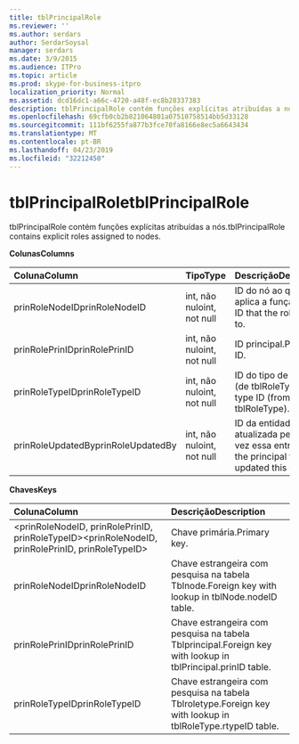 ```yaml
---
title: tblPrincipalRole
ms.reviewer: ''
ms.author: serdars
author: SerdarSoysal
manager: serdars
ms.date: 3/9/2015
ms.audience: ITPro
ms.topic: article
ms.prod: skype-for-business-itpro
localization_priority: Normal
ms.assetid: dcd16dc1-a66c-4720-a48f-ec8b28337383
description: tblPrincipalRole contém funções explícitas atribuídas a nós.
ms.openlocfilehash: 69cfb0cb2b821064801a07510758514bb5d33128
ms.sourcegitcommit: 111bf6255fa877b3fce70fa8166e8ec5a6643434
ms.translationtype: MT
ms.contentlocale: pt-BR
ms.lasthandoff: 04/23/2019
ms.locfileid: "32212450"
---
```

# <a name="tblprincipalrole"></a><span data-ttu-id="6898a-103">tblPrincipalRole</span><span class="sxs-lookup"><span data-stu-id="6898a-103">tblPrincipalRole</span></span>
 
<span data-ttu-id="6898a-104">tblPrincipalRole contém funções explícitas atribuídas a nós.</span><span class="sxs-lookup"><span data-stu-id="6898a-104">tblPrincipalRole contains explicit roles assigned to nodes.</span></span>
  
<span data-ttu-id="6898a-105">**Colunas**</span><span class="sxs-lookup"><span data-stu-id="6898a-105">**Columns**</span></span>

|<span data-ttu-id="6898a-106">**Coluna**</span><span class="sxs-lookup"><span data-stu-id="6898a-106">**Column**</span></span>|<span data-ttu-id="6898a-107">**Tipo**</span><span class="sxs-lookup"><span data-stu-id="6898a-107">**Type**</span></span>|<span data-ttu-id="6898a-108">**Descrição**</span><span class="sxs-lookup"><span data-stu-id="6898a-108">**Description**</span></span>|
|:-----|:-----|:-----|
|<span data-ttu-id="6898a-109">prinRoleNodeID</span><span class="sxs-lookup"><span data-stu-id="6898a-109">prinRoleNodeID</span></span>  <br/> |<span data-ttu-id="6898a-110">int, não nulo</span><span class="sxs-lookup"><span data-stu-id="6898a-110">int, not null</span></span>  <br/> |<span data-ttu-id="6898a-111">ID do nó ao qual se aplica a função.</span><span class="sxs-lookup"><span data-stu-id="6898a-111">Node ID that the role applies to.</span></span>  <br/> |
|<span data-ttu-id="6898a-112">prinRolePrinID</span><span class="sxs-lookup"><span data-stu-id="6898a-112">prinRolePrinID</span></span>  <br/> |<span data-ttu-id="6898a-113">int, não nulo</span><span class="sxs-lookup"><span data-stu-id="6898a-113">int, not null</span></span>  <br/> |<span data-ttu-id="6898a-114">ID principal.</span><span class="sxs-lookup"><span data-stu-id="6898a-114">Principal ID.</span></span>  <br/> |
|<span data-ttu-id="6898a-115">prinRoleTypeID</span><span class="sxs-lookup"><span data-stu-id="6898a-115">prinRoleTypeID</span></span>  <br/> |<span data-ttu-id="6898a-116">int, não nulo</span><span class="sxs-lookup"><span data-stu-id="6898a-116">int, not null</span></span>  <br/> |<span data-ttu-id="6898a-117">ID do tipo de função (de tblRoleType).</span><span class="sxs-lookup"><span data-stu-id="6898a-117">Role type ID (from tblRoleType).</span></span>  <br/> |
|<span data-ttu-id="6898a-118">prinRoleUpdatedBy</span><span class="sxs-lookup"><span data-stu-id="6898a-118">prinRoleUpdatedBy</span></span>  <br/> |<span data-ttu-id="6898a-119">int, não nulo</span><span class="sxs-lookup"><span data-stu-id="6898a-119">int, not null</span></span>  <br/> |<span data-ttu-id="6898a-120">ID da entidade que atualizada pela última vez essa entrada.</span><span class="sxs-lookup"><span data-stu-id="6898a-120">ID of the principal that last updated this entry.</span></span>  <br/> |
   
<span data-ttu-id="6898a-121">**Chaves**</span><span class="sxs-lookup"><span data-stu-id="6898a-121">**Keys**</span></span>

|<span data-ttu-id="6898a-122">**Coluna**</span><span class="sxs-lookup"><span data-stu-id="6898a-122">**Column**</span></span>|<span data-ttu-id="6898a-123">**Descrição**</span><span class="sxs-lookup"><span data-stu-id="6898a-123">**Description**</span></span>|
|:-----|:-----|
|<span data-ttu-id="6898a-124">\<prinRoleNodeID, prinRolePrinID, prinRoleTypeID\></span><span class="sxs-lookup"><span data-stu-id="6898a-124">\<prinRoleNodeID, prinRolePrinID, prinRoleTypeID\></span></span>  <br/> |<span data-ttu-id="6898a-125">Chave primária.</span><span class="sxs-lookup"><span data-stu-id="6898a-125">Primary key.</span></span>  <br/> |
|<span data-ttu-id="6898a-126">prinRoleNodeID</span><span class="sxs-lookup"><span data-stu-id="6898a-126">prinRoleNodeID</span></span>  <br/> |<span data-ttu-id="6898a-127">Chave estrangeira com pesquisa na tabela Tblnode.</span><span class="sxs-lookup"><span data-stu-id="6898a-127">Foreign key with lookup in tblNode.nodeID table.</span></span>  <br/> |
|<span data-ttu-id="6898a-128">prinRolePrinID</span><span class="sxs-lookup"><span data-stu-id="6898a-128">prinRolePrinID</span></span>  <br/> |<span data-ttu-id="6898a-129">Chave estrangeira com pesquisa na tabela Tblprincipal.</span><span class="sxs-lookup"><span data-stu-id="6898a-129">Foreign key with lookup in tblPrincipal.prinID table.</span></span>  <br/> |
|<span data-ttu-id="6898a-130">prinRoleTypeID</span><span class="sxs-lookup"><span data-stu-id="6898a-130">prinRoleTypeID</span></span>  <br/> |<span data-ttu-id="6898a-131">Chave estrangeira com pesquisa na tabela Tblroletype.</span><span class="sxs-lookup"><span data-stu-id="6898a-131">Foreign key with lookup in tblRoleType.rtypeID table.</span></span>  <br/> |
   

